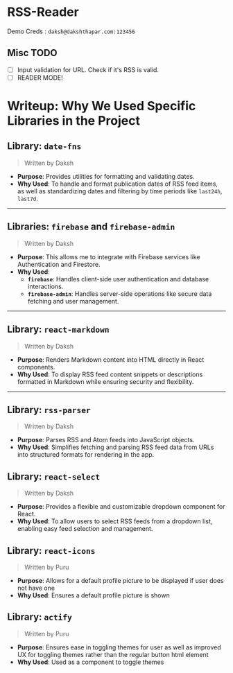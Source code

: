 # RSS-Reader


Demo Creds : `daksh@dakshthapar.com:123456`

## Misc TODO

- [ ] Input validation for URL. Check if it's RSS is valid.
- [ ] READER MODE!

# Writeup: Why We Used Specific Libraries in the Project

## Library: `date-fns`

> Written by Daksh

- **Purpose**: Provides utilities for formatting and validating dates.
- **Why Used**: To handle and format publication dates of RSS feed items, as well as standardizing dates and filtering by time periods like `last24h`, `last7d`.

---

## Libraries: `firebase` and `firebase-admin`

> Written by Daksh

- **Purpose**: This allows me to integrate with Firebase services like Authentication and Firestore.
- **Why Used**:
  - **`firebase`**: Handles client-side user authentication and database interactions.
  - **`firebase-admin`**: Handles server-side operations like secure data fetching and user management.

---

## Library: `react-markdown`

> Written by Daksh

- **Purpose**: Renders Markdown content into HTML directly in React components.
- **Why Used**: To display RSS feed content snippets or descriptions formatted in Markdown while ensuring security and flexibility.

---

## Library: `rss-parser`

> Written by Daksh

- **Purpose**: Parses RSS and Atom feeds into JavaScript objects.
- **Why Used**: Simplifies fetching and parsing RSS feed data from URLs into structured formats for rendering in the app.

## Library: `react-select`

> Written by Daksh

- **Purpose**: Provides a flexible and customizable dropdown component for React.
- **Why Used**: To allow users to select RSS feeds from a dropdown list, enabling easy feed selection and management.

## Library: `react-icons`

> Written by Puru

- **Purpose**: Allows for a default profile picture to be displayed if user does not have one
- **Why Used**: Ensures a default profile picture is shown

## Library: `actify`

> Written by Puru

- **Purpose**: Ensures ease in toggling themes for user as well as improved UX for toggling themes rather than the regular button html element
- **Why Used**: Used as a component to toggle themes

